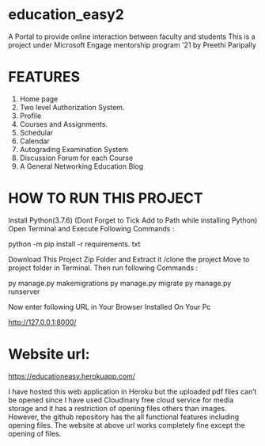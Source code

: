 # education_easy2
A Portal to provide online interaction between faculty and students 
This is a project under Microsoft Engage mentorship program '21 by Preethi Paripally

# FEATURES 
1.	Home page
2.	Two level Authorization System.
3.	Profile
4.	Courses and Assignments.
5.	Schedular
6.	Calendar
7.	Autograding Examination System
8.	Discussion Forum for each Course
9.	A General Networking Education Blog


# HOW TO RUN THIS PROJECT

Install Python(3.7.6) (Dont Forget to Tick Add to Path while installing Python)
Open Terminal and Execute Following Commands :

python -m pip install -r requirements. txt

Download This Project Zip Folder and Extract it /clone the project
Move to project folder in Terminal. Then run following Commands :

py manage.py makemigrations
py manage.py migrate
py manage.py runserver

Now enter following URL in Your Browser Installed On Your Pc

http://127.0.0.1:8000/


# Website url:
https://educationeasy.herokuapp.com/

I have hosted this web application in Heroku but the uploaded pdf files can’t be opened since I have used Cloudinary free cloud service for media storage and it has a restriction of opening files others than images. However, the github repository has the all functional features including opening files. The website at above url works completely fine except the opening of files.
